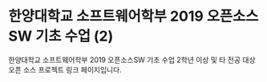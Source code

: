 # 한양대학교 소프트웨어학부 2019 오픈소스SW 기초 수업 (2)


한양대학교 소프트웨어학부 2019 오픈소스SW 기초 수업 2학년 이상 및 타 전공 대상 오픈 소스 프로젝트 링크 페이지입니다.

